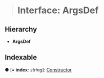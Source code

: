 > # Interface: ArgsDef

## Hierarchy

* **ArgsDef**

## Indexable

● \[▪ **index**: *string*\]: [Constructor](_types_.constructor.md)